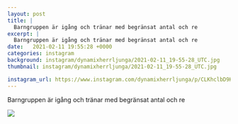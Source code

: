 ```yaml
---
layout: post
title: |
  Barngruppen är igång och tränar med begränsat antal och re
excerpt: |
  Barngruppen är igång och tränar med begränsat antal och re
date:   2021-02-11 19:55:28 +0000
categories: instagram
background: instagram/dynamixherrljunga/2021-02-11_19-55-28_UTC.jpg
thumbnail: instagram/dynamixherrljunga/2021-02-11_19-55-28_UTC.jpg

instagram_url: https://www.instagram.com/dynamixherrljunga/p/CLKhclbD9KH
---
```

Barngruppen är igång och tränar med begränsat antal och re



<img src='{{ site.baseurl }}/instagram/dynamixherrljunga/2021-02-11_19-55-28_UTC.jpg' class='img-fluid' />
